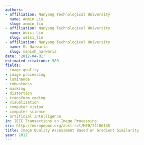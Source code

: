 ```yaml
---
authors:
- affiliation: Nanyang Technological University
  name: Anmin Liu
  slug: anmin_liu
- affiliation: Nanyang Technological University
  name: Weisi Lin
  slug: weisi_lin
- affiliation: Nanyang Technological University
  name: M. Narwaria
  slug: manish_narwaria
date: '2012-04-01'
estimated_citations: 580
fields:
- image quality
- image processing
- luminance
- robustness
- masking
- distortion
- transform coding
- visualization
- computer vision
- computer science
- artificial intelligence
in: IEEE Transactions on Image Processing
src: http://europepmc.org/abstract/MED/22106145
title: Image Quality Assessment Based on Gradient Similarity
year: 2012
---
```

